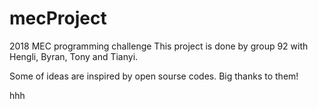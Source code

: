 # mecProject
2018 MEC programming challenge 
This project is done by group 92 with Hengli, Byran, Tony and Tianyi.

Some of ideas are inspired by open sourse codes. Big thanks to them!

hhh
